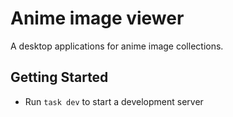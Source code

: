 # Anime image viewer

A desktop applications for anime image collections.


## Getting Started

- Run `task dev` to start a development server
